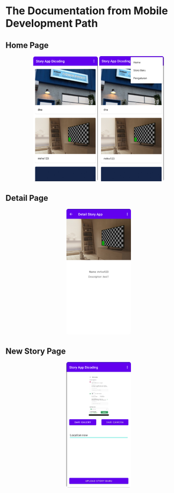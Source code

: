# The Documentation from Mobile Development Path

## Home Page
<p align="center">
    <img src="https://github.com/belladwi19/StoryApp/blob/master/Screenshot%202023-11-07%20at%2009.55.02.png" style="width: 175px;height: auto;border-radius:5px" />
    <img src="https://github.com/belladwi19/StoryApp/blob/master/Screenshot%202023-11-07%20at%2009.55.12.png" style="width: 175px;height: auto;border-radius:5px" />
<p>
  
## Detail Page
<p align="center">
    <img src="https://github.com/belladwi19/StoryApp/blob/master/Screenshot%202023-11-07%20at%2009.55.52.png" style="width: 175px;height: auto;border-radius:5px" />
<p>


## New Story Page
<p align="center">
    <img src="https://github.com/belladwi19/StoryApp/blob/master/Screenshot%202023-11-07%20at%2009.58.07.png" style="width: 175px;height: auto;border-radius:5px" />
<p>
